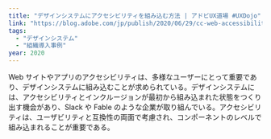 ```yaml
---
title: "デザインシステムにアクセシビリティを組み込む方法 | アドビUX道場 #UXDojo"
link: "https://blog.adobe.com/jp/publish/2020/06/29/cc-web-accessibility-in-design-systems"
tags:
  - "デザインシステム"
  - "組織導入事例"
year: 2020
---
```


Web サイトやアプリのアクセシビリティは、多様なユーザーにとって重要であり、デザインシステムに組み込むことが求められている。デザインシステムには、アクセシビリティとインクルージョンが最初から組み込まれた状態をつくり出す機会があり、Slack や Fable のような企業が取り組んでいる。アクセシビリティは、ユーザビリティと互換性の両面で考慮され、コンポーネントのレベルで組み込まれることが重要である。

